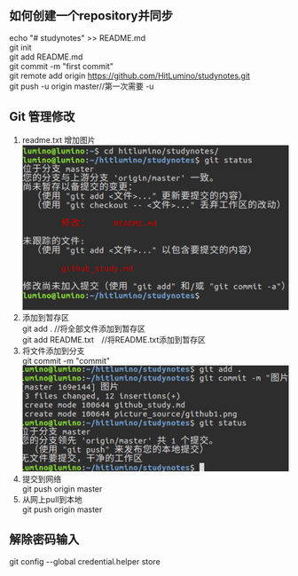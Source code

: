## 如何创建一个repository并同步
echo "# studynotes" >> README.md  
git init  
git add README.md  
git commit -m "first commit"  
git remote add origin https://github.com/HitLumino/studynotes.git  
git push -u origin master//第一次需要 -u   

## Git 管理修改
1. readme.txt 增加图片    
![](picture_source/1.png)
2. 添加到暂存区  
git add . //将全部文件添加到暂存区   
git add README.txt　//将README.txt添加到暂存区    　　　
3. 将文件添加到分支   
git commit -m "commit"  
![](picture_source/2.png)
4. 提交到网络  
git push origin master  
5. 从网上pull到本地  
git push origin master  
## 解除密码输入
git config --global credential.helper store
